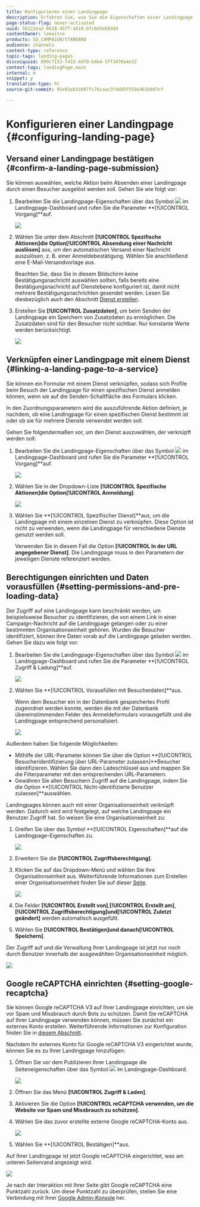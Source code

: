 ```yaml
---
title: Konfigurieren einer Landingpage
description: Erfahren Sie, wie Sie die Eigenschaften einer Landingpage konfigurieren.
page-status-flag: never-activated
uuid: 5b222ea2-6628-457f-a618-bfc0e5eb93dd
contentOwner: lemaitre
products: SG_CAMPAIGN/STANDARD
audience: channels
content-type: reference
topic-tags: landing-pages
discoiquuid: 899c7152-f415-4df9-b4b4-5ff3470a4e32
context-tags: landingPage,main
internal: n
snippet: y
translation-type: ht
source-git-commit: 95e01eb33097fc76caac3f4dd5f5591461b887cf

---
```



# Konfigurieren einer Landingpage {#configuring-landing-page}

## Versand einer Landingpage bestätigen   {#confirm-a-landing-page-submission}

Sie können auswählen, welche Aktion beim Absenden einer Landingpage durch einen Besucher ausgelöst werden soll. Gehen Sie wie folgt vor:

1. Bearbeiten Sie die Landingpage-Eigenschaften über das Symbol ![](assets/edit_darkgrey-24px.png) im Landingpage-Dashboard und rufen Sie die Parameter **[!UICONTROL Vorgang]**auf.

   ![](assets/lp_edit_properties_button.png)

1. Wählen Sie unter dem Abschnitt **[!UICONTROL Spezifische Aktionen]**die Option**[!UICONTROL  Absendung einer Nachricht auslösen]** aus, um den automatischen Versand einer Nachricht auszulösen, z. B. einer Anmeldebestätigung. Wählen Sie anschließend eine E-Mail-Versandvorlage aus.

   Beachten Sie, dass Sie in diesem Bildschirm keine Bestätigungsnachricht auswählen sollten, falls bereits eine Bestätigungsnachricht auf Dienstebene konfiguriert ist, damit nicht mehrere Bestätigungsnachrichten gesendet werden. Lesen Sie diesbezüglich auch den Abschnitt [Dienst erstellen](../../audiences/using/creating-a-service.md).

1. Erstellen Sie **[!UICONTROL Zusatzdaten]**, um beim Senden der Landingpage ein Speichern von Zusatzdaten zu ermöglichen. Die Zusatzdaten sind für den Besucher nicht sichtbar. Nur konstante Werte werden berücksichtigt.

   ![](assets/lp_parameters_6.png)

## Verknüpfen einer Landingpage mit einem Dienst {#linking-a-landing-page-to-a-service}

Sie können ein Formular mit einem Dienst verknüpfen, sodass sich Profile beim Besuch der Landingpage für einen spezifischen Dienst anmelden können, wenn sie auf die Senden-Schaltfläche des Formulars klicken.

In den Zuordnungsparametern wird die auszuführende Aktion definiert, je nachdem, ob eine Landingpage für einen spezifischen Dienst bestimmt ist oder ob sie für mehrere Dienste verwendet werden soll.

Gehen Sie folgendermaßen vor, um den Dienst auszuwählen, der verknüpft werden soll:

1. Bearbeiten Sie die Landingpage-Eigenschaften über das Symbol ![](assets/edit_darkgrey-24px.png) im Landingpage-Dashboard und rufen Sie die Parameter **[!UICONTROL Vorgang]**auf.

   ![](assets/lp_edit_properties_button.png)

1. Wählen Sie in der Dropdown-Liste **[!UICONTROL Spezifische Aktionen]**die Option**[!UICONTROL  Anmeldung]**.

   ![](assets/lp_parameters_5.png)

1. Wählen Sie **[!UICONTROL Spezifischer Dienst]**aus, um die Landingpage mit einem einzelnen Dienst zu verknüpfen. Diese Option ist nicht zu verwenden, wenn die Landingpage für verschiedene Dienste genutzt werden soll.

   Verwenden Sie in diesem Fall die Option **[!UICONTROL In der URL angegebener Dienst]**. Die Landingpage muss in den Parametern der jeweiligen Dienste referenziert werden.

## Berechtigungen einrichten und Daten vorausfüllen   {#setting-permissions-and-pre-loading-data}

Der Zugriff auf eine Landingpage kann beschränkt werden, um beispielsweise Besucher zu identifizieren, die von einem Link in einer Campaign-Nachricht auf die Landingpage gelangen oder zu einer bestimmten Organisationseinheit gehören.
Wurden die Besucher identifiziert, können ihre Daten vorab auf die Landingpage geladen werden. Gehen Sie dazu wie folgt vor:

1. Bearbeiten Sie die Landingpage-Eigenschaften über das Symbol ![](assets/edit_darkgrey-24px.png) im Landingpage-Dashboard und rufen Sie die Parameter **[!UICONTROL Zugriff &amp; Ladung]**auf.

   ![](assets/lp_edit_properties_button.png)

1. Wählen Sie **[!UICONTROL Vorausfüllen mit Besucherdaten]**aus.

   Wenn dem Besucher ein in der Datenbank gespeichertes Profil zugeordnet werden konnte, werden die mit der Datenbank übereinstimmenden Felder des Anmeldeformulars vorausgefüllt und die Landingpage entsprechend personalisiert.

   ![](assets/lp_parameters_3.png)

Außerdem haben Sie folgende Möglichkeiten:

* Mithilfe der URL-Parameter können Sie über die Option **[!UICONTROL Besucheridentifizierung über URL-Parameter zulassen]**Besucher identifizieren. Wählen Sie dann den Ladeschlüssel aus und mappen Sie die Filterparameter mit den entsprechenden URL-Parametern.
* Gewähren Sie allen Besuchern Zugriff auf die Landingpage, indem Sie die Option **[!UICONTROL Nicht-identifizierte Benutzer zulassen]**auswählen.

Landingpages können auch mit einer Organisationseinheit verknüpft werden. Dadurch wird wird festgelegt, auf welche Landingpage ein Benutzer Zugriff hat. So weisen Sie eine Organisationseinheit zu:

1. Greifen Sie über das Symbol **[!UICONTROL Eigenschaften]**auf die Landingpage-Eigenschaften zu.

   ![](assets/lp_parameters_google3.png)

1. Erweitern Sie die **[!UICONTROL Zugriffsberechtigung]**.

1. Klicken Sie auf das Dropdown-Menü und wählen Sie Ihre Organisationseinheit aus. Weiterführende Informationen zum Erstellen einer Organisationseinheit finden Sie auf dieser [Seite](../../administration/using/organizational-units.md).

   ![](assets/lp_org_unit_2.png)

1. Die Felder **[!UICONTROL Erstellt von]**,**[!UICONTROL  Erstellt am]**, **[!UICONTROL Zugriffsberechtigung]**und**[!UICONTROL  Zuletzt geändert]** werden automatisch ausgefüllt.

1. Wählen Sie **[!UICONTROL Bestätigen]**und danach**[!UICONTROL  Speichern]**.

Der Zugriff auf und die Verwaltung Ihrer Landingpage ist jetzt nur noch durch Benutzer innerhalb der ausgewählten Organisationseinheit möglich.

![](assets/lp_org_unit_3.png)

## Google reCAPTCHA einrichten {#setting-google-recaptcha}

Sie können Google reCAPTCHA V3 auf Ihrer Landingpage einrichten, um sie vor Spam und Missbrauch durch Bots zu schützen. Damit Sie reCAPTCHA auf Ihrer Landingpage verwenden können, müssen Sie zunächst ein externes Konto erstellen. Weiterführende Informationen zur Konfiguration finden Sie in [diesem Abschnitt](../../administration/using/external-accounts.md#google-recaptcha-external-account).

Nachdem Ihr externes Konto für Google reCAPTCHA V3 eingerichtet wurde, können Sie es zu Ihrer Landingpage hinzufügen:

1. Öffnen Sie vor dem Publizieren Ihrer Landingpage die Seiteneigenschaften über das Symbol ![](assets/edit_darkgrey-24px.png) im Landingpage-Dashboard.

   ![](assets/lp_parameters_google3.png)

1. Öffnen Sie das Menü **[!UICONTROL Zugriff &amp; Laden]**.
1. Aktivieren Sie die Option **[!UICONTROL reCAPTCHA verwenden, um die Website vor Spam und Missbrauch zu schützen]**.
1. Wählen Sie das zuvor erstellte externe Google reCAPTCHA-Konto aus.

   ![](assets/lp_parameters_google.png)

1. Wählen Sie **[!UICONTROL Bestätigen]**aus.

Auf Ihrer Landingpage ist jetzt Google reCAPTCHA eingerichtet, was am unteren Seitenrand angezeigt wird.

![](assets/lp_parameters_google2.png)

Je nach der Interaktion mit Ihrer Seite gibt Google reCAPTCHA eine Punktzahl zurück. Um diese Punktzahl zu überprüfen, stellen Sie eine Verbindung mit Ihrer [Google Admin-Konsole](https://g.co/recaptcha/admin) her.
